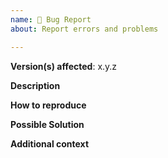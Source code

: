 ```yaml
---
name: 🐛 Bug Report
about: Report errors and problems

---
```


**Version(s) affected**: x.y.z

**Description**
<!-- A clear and concise description of the problem. -->

**How to reproduce**
<!-- Code and/or config needed to reproduce the problem. -->

**Possible Solution**
<!--- Optional: only if you have suggestions on a fix/reason for the bug -->

**Additional context**
<!-- Required: php tests/phpinfo.php output from same SAPI as bug occurred -->
<!-- Optional: any other context about the problem: log messages, screenshots, etc. -->
